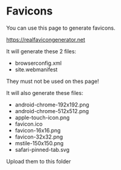 # Favicons

You can use this page to generate favicons.

https://realfavicongenerator.net


It will generate these 2 files:
- browserconfig.xml
- site.webmanifest

They must not be used on thes page!


It will also generate these files:
- android-chrome-192x192.png
- android-chrome-512x512.png
- apple-touch-icon.png
- favicon.ico
- favicon-16x16.png
- favicon-32x32.png
- mstile-150x150.png
- safari-pinned-tab.svg

Upload them to this folder